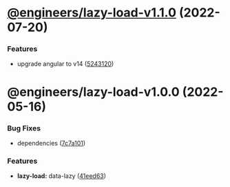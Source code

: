 # [@engineers/lazy-load-v1.1.0](https://github.com/eng-dibo/dibo/compare/@engineers/lazy-load-v1.0.0...@engineers/lazy-load-v1.1.0) (2022-07-20)

### Features

- upgrade angular to v14 ([5243120](https://github.com/eng-dibo/dibo/commit/524312070c3a4813e1e2927e4199db6d8d1af608))

# @engineers/lazy-load-v1.0.0 (2022-05-16)

### Bug Fixes

- dependencies ([7c7a101](https://github.com/eng-dibo/dibo/commit/7c7a101a58148a6607bac949b4aa8b93587e9b52))

### Features

- **lazy-load:** data-lazy ([41eed63](https://github.com/eng-dibo/dibo/commit/41eed63ef1fda68c0f2ec62c2c40e21211b7bb5b))
